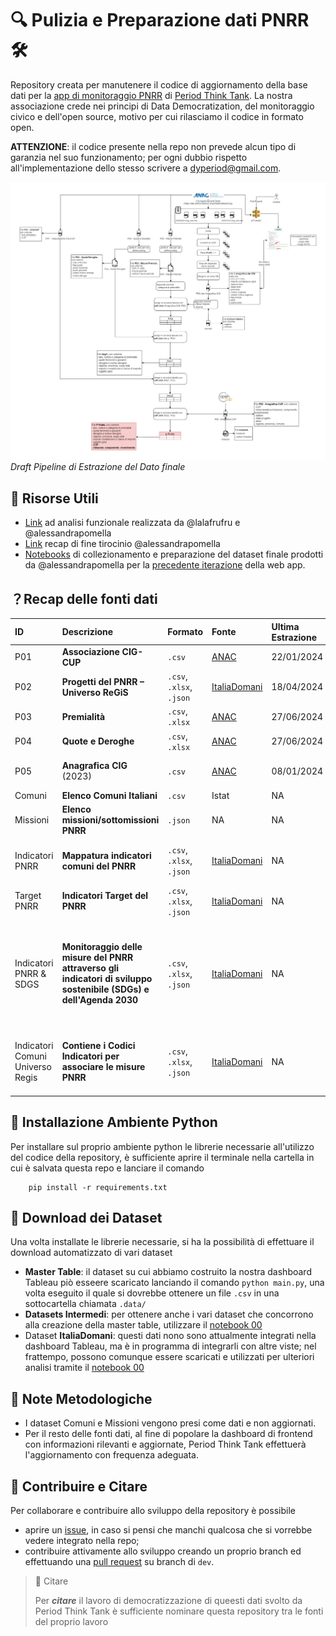 # 🔍 Pulizia e Preparazione dati PNRR 🛠️
Repository creata per manutenere il codice di aggiornamento della base dati per la [app di monitoraggio PNRR](https://public.tableau.com/app/profile/period.thinktank/viz/AnalisiPnrrimpattidigenere/Home) di [Period Think Tank](https://www.thinktankperiod.org/). La nostra associazione crede nei principi di Data Democratization, del monitoraggio civico e dell'open source, motivo per cui rilasciamo il codice in formato open. 

**ATTENZIONE**: il codice presente nella repo non prevede alcun tipo di garanzia nel suo funzionamento; per ogni dubbio rispetto all'implementazione dello stesso scrivere a dyperiod@gmail.com. 

![draft](docs/draft_pipeline.jpeg)
*Draft Pipeline di Estrazione del Dato finale*

## 📝 Risorse Utili 
* [Link](https://docs.google.com/document/d/1HaHIbAhVGqhypHSc_gMIXG6Z4ioIH56mi-BsnI2Ty1w/edit#heading=h.r13rq9c3hkqr) ad analisi funzionale realizzata da @lalafrufru e @alessandrapomella  
* [Link](https://docs.google.com/document/d/15TFWF38qALM83yI11kMPHrwp-16bFSK8/edit) recap di fine tirocinio @alessandrapomella
* [Notebooks](notebooks/data_prep_old) di collezionamento e preparazione del dataset finale prodotti da @alessandrapomella per la [precedente iterazione](https://github.com/PeriodThinkTank/analisi-dati-pnrr) della web app. 


## ？Recap delle fonti dati 
| ID | Descrizione | Formato | Fonte | Ultima Estrazione | Ultimo Aggiornamento | Freq. Aggiornamento | Commenti |  
|:---------|:------|:--------|:------------------|:---------|:---------|:------|:----|
| P01 | **Associazione CIG-CUP** | `.csv`| [ANAC](https://dati.anticorruzione.it/opendata/dataset/cup) | 22/01/2024 | 03/06/2024 | Mensile | NA |
| P02 | **Progetti del PNRR – Universo ReGiS** | `.csv`, `.xlsx`, `.json` | [ItaliaDomani](https://www.italiadomani.gov.it/content/sogei-ng/it/it/catalogo-open-data/Progetti_del_PNRR_Universo_ReGiS.html)| 18/04/2024 | 18/04/2024 (v6) | Trimestrale (?) | NA |
| P03 | **Premialità** | `.csv`, `.xlsx` | [ANAC](https://dati.anticorruzione.it/opendata/dataset/misurepremiali-pnrrpnc) | 27/06/2024 | 27/06/2024 | Mensile | NA |
| P04 | **Quote e Deroghe** | `.csv`, `.xlsx` | [ANAC](https://dati.anticorruzione.it/opendata/dataset/indicatori-pnrrpnc) | 27/06/2024 | 27/06/2024 | Mensile| NA |
| P05 | **Anagrafica CIG** (2023) | `.csv` | [ANAC](https://dati.anticorruzione.it/opendata/dataset/cig) | 08/01/2024 | 18/01/2024 | in attesa di aggiornamento 2024| NA |
| Comuni | **Elenco Comuni Italiani** | `.csv` | Istat | NA | NA | NA | NA |
| Missioni | **Elenco missioni/sottomissioni PNRR** | `.json`| NA | NA | NA | NA | NA |
| Indicatori PNRR | **Mappatura indicatori comuni del PNRR** |  `.csv`, `.xlsx`, `.json` | [ItaliaDomani](https://www.italiadomani.gov.it/content/sogei-ng/it/it/catalogo-open-data/mappatura-indicatori-comuni.html) | NA | 18/04/24 (v6) | NA | Dataset citato nell'articolo di [inGenere](https://www.ingenere.it/articoli/forma-senza-sostanza) |
| Target PNRR | **Indicatori Target del PNRR** | `.csv`, `.xlsx`, `.json` | [ItaliaDomani](https://www.italiadomani.gov.it/content/sogei-ng/it/it/catalogo-open-data/indicatori-target-del-pnrr--dati-validati-.html) | NA | 15/03/2024 | NA | NA |
| Indicatori PNRR & SDGS | **Monitoraggio delle misure del PNRR attraverso gli indicatori di sviluppo sostenibile (SDGs) e dell'Agenda 2030** |  `.csv`, `.xlsx`, `.json` | [ItaliaDomani](https://www.italiadomani.gov.it/content/sogei-ng/it/it/catalogo-open-data/monitoraggio-delle-misure-del-pnrr-attraverso-gli-indicatori-di-.html) | NA | 19/06/2024 (v5) | NA | Dataset di interesse per alcune misure presenti che potrebbero impattare direttamente sul genere e inclusività |
| Indicatori Comuni Universo Regis | **Contiene i Codici Indicatori per associare le misure PNRR** |  `.csv`, `.xlsx`, `.json` | [ItaliaDomani](https://www.italiadomani.gov.it/content/sogei-ng/it/it/catalogo-open-data/indicatori-comuni-europei-del-pnrr---universo-regis.html) | NA | 18/04/2024 (v2) | NA | Dataset di interesse per l'incrocio con misure e submisure |

## 🐍 Installazione Ambiente Python 
Per installare sul proprio ambiente python le librerie necessarie all'utilizzo del codice della repository, è sufficiente aprire il terminale nella cartella in cui è salvata questa repo e lanciare il comando  

````
    pip install -r requirements.txt
````

## 💾 Download dei Dataset 
Una volta installate le librerie necessarie, si ha la possibilità di  effettuare il download automatizzato di vari dataset
* **Master Table**: il dataset su cui abbiamo costruito la nostra dashboard Tableau piò esseere scaricato lanciando il comando `python main.py`, una volta eseguito il quale si dovrebbe ottenere  un file `.csv` in una sottocartella chiamata `.data/`
* **Datasets Intermedi**: per ottenere anche i vari dataset che concorrono alla creazione della master table, utilizzare il [notebook 00](notebooks/01_create_master_table.ipynb)
* Dataset **ItaliaDomani**: questi dati nono sono attualmente integrati nella dashboard Tableau, ma è in programma di integrarli con altre viste; nel frattempo, possono comunque essere scaricati e utilizzati per ulteriori analisi tramite il [notebook 00](notebooks/01_create_master_table.ipynb) 


## 📕 Note Metodologiche 
* I dataset Comuni e Missioni vengono presi come dati e non aggiornati.
* Per il resto delle fonti dati, al fine di popolare la dashboard di frontend con informazioni rilevanti e aggiornate, Period Think Tank effettuerà l'aggiornamento con frequenza adeguata. 

## 🤝 Contribuire e Citare 
Per collaborare e contribuire allo sviluppo della repository è possibile 
* aprire un [issue](https://docs.github.com/en/issues/tracking-your-work-with-issues/creating-an-issue), in caso si pensi che manchi qualcosa che si vorrebbe vedere integrato nella repo;
* contribuire attivamente allo sviluppo creando un proprio branch ed effettuando una [pull request](https://docs.github.com/en/pull-requests/collaborating-with-pull-requests/proposing-changes-to-your-work-with-pull-requests/about-pull-requests) su branch di `dev`. 

> 📘 Citare  
>
> Per ***citare*** il lavoro di democratizzazione di queesti dati svolto da Period Think Tank è sufficiente nominare questa repository tra le fonti del proprio lavoro

